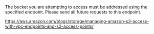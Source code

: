 


The bucket you are attempting to access must be addressed using the specified endpoint. Please send all future requests to this endpoint.


https://aws.amazon.com/blogs/storage/managing-amazon-s3-access-with-vpc-endpoints-and-s3-access-points/